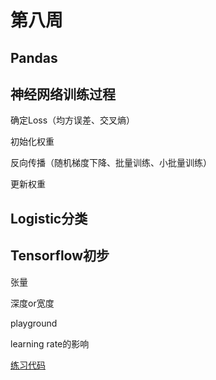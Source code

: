 # 第八周
## Pandas

## 神经网络训练过程
确定Loss（均方误差、交叉熵）

初始化权重

反向传播（随机梯度下降、批量训练、小批量训练）

更新权重

## Logistic分类

## Tensorflow初步
张量

深度or宽度

playground

learning rate的影响

[练习代码](https://github.com/angriff24/BDMI-trainningcodes/blob/master/Day08/08.ipynb)
